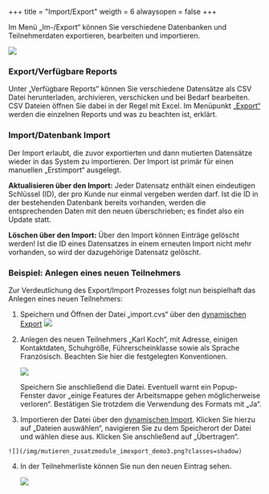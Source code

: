 +++
title = "Import/Export"
weigth = 6
alwaysopen = false
+++


Im Menü „Im-/Export“ können Sie verschiedene Datenbanken und Teilnehmerdaten exportieren, bearbeiten und importieren.  


![](/img/mutieren_zusatzmodule_imexport.png?classes=shadow)

### Export/Verfügbare Reports

Unter „Verfügbare Reports“ können Sie verschiedene Datensätze als CSV Datei herunterladen, archivieren, verschicken und 
bei Bedarf bearbeiten. CSV Dateien öffnen Sie dabei in der Regel mit Excel. Im Menüpunkt [„Export“](/mutieren/zusatzmodule/importexport/export/) werden die einzelnen Reports und 
was zu beachten ist, erklärt.


### Import/Datenbank Import


Der Import erlaubt, die zuvor exportierten und dann mutierten Datensätze wieder in das System zu importieren. 
Der Import ist primär für einen manuellen „Erstimport“ ausgelegt.

**Aktualisieren über den Import:** Jeder Datensatz enthält einen
eindeutigen Schlüssel (ID), der pro Kunde nur einmal vergeben werden
darf. Ist die ID in der bestehenden Datenbank bereits vorhanden, werden
die entsprechenden Daten mit den neuen überschrieben; es findet also ein
Update statt.

**Löschen über den Import:** Über den Import können Einträge gelöscht
werden! Ist die ID eines Datensatzes in einem erneuten Import nicht mehr
vorhanden, so wird der dazugehörige Datensatz gelöscht.



### Beispiel: Anlegen eines neuen Teilnehmers

Zur Verdeutlichung des Export/Import Prozesses folgt nun beispielhaft das Anlegen eines neuen Teilnehmers:

 1. Speichern und Öffnen der Datei „import.cvs“ über den [dynamischen Export](/mutieren/zusatzmodule/importexport/export/#dynamischer-export) ![](/img/mutieren_zusatzmodule_imexport_demo1.png?classes=shadow&width=1000px)

 2. Anlegen des neuen Teilnehmers „Karl Koch“, mit Adresse, einigen Kontaktdaten, Schuhgröße, Führerscheinklasse sowie als Sprache Französisch. Beachten Sie hier die festgelegten Konventionen.

	![](/img/mutieren_zusatzmodule_imexport_demo2.png?classes=shadow&width=1000px)
    
	Speichern Sie anschließend die Datei. Eventuell warnt ein Popup-Fenster davor „einige Features der Arbeitsmappe gehen
	möglicherweise verloren“. Bestätigen Sie trotzdem die Verwendung des Formats mit „Ja“.
	
 3.  Importieren der Datei über den [dynamischen Import](/mutieren/zusatzmodule/importexport/import/#dynamischer-Import). Klicken Sie hierzu auf „Dateien auswählen“, navigieren Sie zu dem Speicherort der Datei und wählen diese aus. Klicken Sie anschließend auf 
 „Übertragen“. 
 
	![](/img/mutieren_zusatzmodule_imexport_demo3.png?classes=shadow)
 
 4. In der Teilnehmerliste können Sie nun den neuen Eintrag sehen. 
 
	![](/img/mutieren_zusatzmodule_imexport_demo4.png?classes=shadow&width=1000px)


